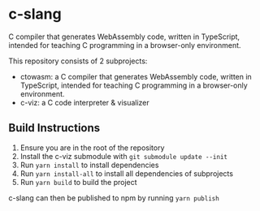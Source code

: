 # c-slang

C compiler that generates WebAssembly code, written in TypeScript, intended for teaching C programming in a browser-only environment.

This repository consists of 2 subprojects:

- ctowasm: a C compiler that generates WebAssembly code, written in TypeScript, intended for teaching C programming in a browser-only environment. 
- c-viz: a C code interpreter & visualizer

## Build Instructions  

1. Ensure you are in the root of the repository
2. Install the c-viz submodule with `git submodule update --init`
3. Run `yarn install` to install dependencies
4. Run `yarn install-all` to install all dependencies of subprojects
5. Run `yarn build` to build the project

c-slang can then be published to npm by running `yarn publish`
